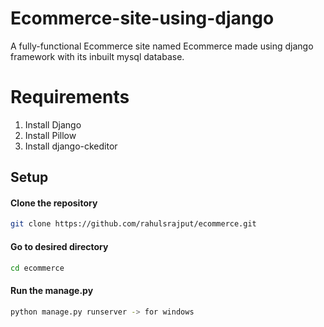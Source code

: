 # Ecommerce-site-using-django 
A fully-functional Ecommerce site named Ecommerce made using django framework with its inbuilt mysql database. 

# Requirements 
1. Install Django 
2. Install Pillow 
3. Install django-ckeditor 
## Setup 
#### Clone the repository 
```bash 
git clone https://github.com/rahulsrajput/ecommerce.git
``` 
#### Go to desired directory 
```bash 
cd ecommerce 
``` 
#### Run the manage.py 
```bash 
python manage.py runserver -> for windows 
```

